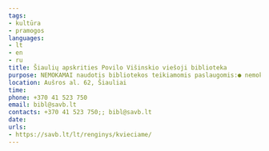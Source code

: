 ```yaml
---
tags:
- kultūra
- pramogos
languages:
- lt
- en
- ru
title: Šiaulių apskrities Povilo Višinskio viešoji biblioteka
purpose: NEMOKAMAI naudotis bibliotekos teikiamomis paslaugomis:● nemokamai išduodami skaitytojo pažymėjimai;● lietuvių kalbos pradmenų mokymai;● dokumentų kopijavimas ir skenavimas;● viešoji interneto prieiga;● atviros šeimų, jaunimo ir laisvalaikio erdvės;● edukaciniai užsiėmimai;● sensoriniai skaitymai vaikams;● parodų ir kitų kultūros renginių lankymas;● naudojimasis bibliotekų fonduose sukauptais įvairiais stalo ir interaktyviais žaidimais, muzikos įrašais, knygomis ir periodiniais leidiniais įvairiomis kalbomis.
location: Aušros al. 62, Šiauliai
time: 
phone: +370 41 523 750
email: bibl@savb.lt
contacts: +370 41 523 750;; bibl@savb.lt
date: 
urls:
- https://savb.lt/lt/renginys/kvieciame/
---
```


